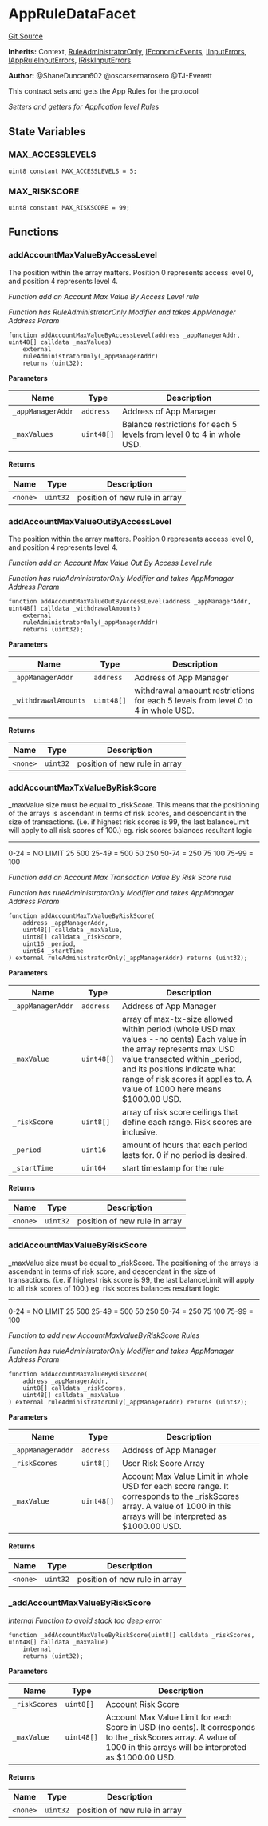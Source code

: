 # AppRuleDataFacet
[Git Source](https://github.com/thrackle-io/forte-rules-engine/blob/6b9ac124d2cb0fe47a8b5c261a1dd458067f45ea/src/protocol/economic/ruleProcessor/AppRuleDataFacet.sol)

**Inherits:**
Context, [RuleAdministratorOnly](/src/protocol/economic/RuleAdministratorOnly.sol/contract.RuleAdministratorOnly.md), [IEconomicEvents](/src/common/IEvents.sol/interface.IEconomicEvents.md), [IInputErrors](/src/common/IErrors.sol/interface.IInputErrors.md), [IAppRuleInputErrors](/src/common/IErrors.sol/interface.IAppRuleInputErrors.md), [IRiskInputErrors](/src/common/IErrors.sol/interface.IRiskInputErrors.md)

**Author:**
@ShaneDuncan602 @oscarsernarosero @TJ-Everett

This contract sets and gets the App Rules for the protocol

*Setters and getters for Application level Rules*


## State Variables
### MAX_ACCESSLEVELS

```solidity
uint8 constant MAX_ACCESSLEVELS = 5;
```


### MAX_RISKSCORE

```solidity
uint8 constant MAX_RISKSCORE = 99;
```


## Functions
### addAccountMaxValueByAccessLevel

The position within the array matters. Position 0 represents access level 0,
and position 4 represents level 4.

*Function add an Account Max Value By Access Level rule*

*Function has RuleAdministratorOnly Modifier and takes AppManager Address Param*


```solidity
function addAccountMaxValueByAccessLevel(address _appManagerAddr, uint48[] calldata _maxValues)
    external
    ruleAdministratorOnly(_appManagerAddr)
    returns (uint32);
```
**Parameters**

|Name|Type|Description|
|----|----|-----------|
|`_appManagerAddr`|`address`|Address of App Manager|
|`_maxValues`|`uint48[]`|Balance restrictions for each 5 levels from level 0 to 4 in whole USD.|

**Returns**

|Name|Type|Description|
|----|----|-----------|
|`<none>`|`uint32`|position of new rule in array|


### addAccountMaxValueOutByAccessLevel

The position within the array matters. Position 0 represents access level 0,
and position 4 represents level 4.

*Function add an Account Max Value Out By Access Level rule*

*Function has ruleAdministratorOnly Modifier and takes AppManager Address Param*


```solidity
function addAccountMaxValueOutByAccessLevel(address _appManagerAddr, uint48[] calldata _withdrawalAmounts)
    external
    ruleAdministratorOnly(_appManagerAddr)
    returns (uint32);
```
**Parameters**

|Name|Type|Description|
|----|----|-----------|
|`_appManagerAddr`|`address`|Address of App Manager|
|`_withdrawalAmounts`|`uint48[]`|withdrawal amaount restrictions for each 5 levels from level 0 to 4 in whole USD.|

**Returns**

|Name|Type|Description|
|----|----|-----------|
|`<none>`|`uint32`|position of new rule in array|


### addAccountMaxTxValueByRiskScore

_maxValue size must be equal to _riskScore.
This means that the positioning of the arrays is ascendant in terms of risk scores,
and descendant in the size of transactions. (i.e. if highest risk scores is 99, the last balanceLimit
will apply to all risk scores of 100.)
eg.
risk scores      balances         resultant logic
-----------      --------         ---------------
0-24  =   NO LIMIT
25              500            25-49 =   500
50              250            50-74 =   250
75              100            75-99 =   100

*Function add an Account Max Transaction Value By Risk Score rule*

*Function has ruleAdministratorOnly Modifier and takes AppManager Address Param*


```solidity
function addAccountMaxTxValueByRiskScore(
    address _appManagerAddr,
    uint48[] calldata _maxValue,
    uint8[] calldata _riskScore,
    uint16 _period,
    uint64 _startTime
) external ruleAdministratorOnly(_appManagerAddr) returns (uint32);
```
**Parameters**

|Name|Type|Description|
|----|----|-----------|
|`_appManagerAddr`|`address`|Address of App Manager|
|`_maxValue`|`uint48[]`|array of max-tx-size allowed within period (whole USD max values --no cents) Each value in the array represents max USD value transacted within _period, and its positions indicate what range of risk scores it applies to. A value of 1000 here means $1000.00 USD.|
|`_riskScore`|`uint8[]`|array of risk score ceilings that define each range. Risk scores are inclusive.|
|`_period`|`uint16`|amount of hours that each period lasts for. 0 if no period is desired.|
|`_startTime`|`uint64`|start timestamp for the rule|

**Returns**

|Name|Type|Description|
|----|----|-----------|
|`<none>`|`uint32`|position of new rule in array|


### addAccountMaxValueByRiskScore

_maxValue size must be equal to _riskScore.
The positioning of the arrays is ascendant in terms of risk score,
and descendant in the size of transactions. (i.e. if highest risk score is 99, the last balanceLimit
will apply to all risk scores of 100.)
eg.
risk scores      balances         resultant logic
-----------      --------         ---------------
0-24  =   NO LIMIT
25              500            25-49 =   500
50              250            50-74 =   250
75              100            75-99 =   100

*Function to add new AccountMaxValueByRiskScore Rules*

*Function has ruleAdministratorOnly Modifier and takes AppManager Address Param*


```solidity
function addAccountMaxValueByRiskScore(
    address _appManagerAddr,
    uint8[] calldata _riskScores,
    uint48[] calldata _maxValue
) external ruleAdministratorOnly(_appManagerAddr) returns (uint32);
```
**Parameters**

|Name|Type|Description|
|----|----|-----------|
|`_appManagerAddr`|`address`|Address of App Manager|
|`_riskScores`|`uint8[]`|User Risk Score Array|
|`_maxValue`|`uint48[]`|Account Max Value Limit in whole USD for each score range. It corresponds to the _riskScores array. A value of 1000 in this arrays will be interpreted as $1000.00 USD.|

**Returns**

|Name|Type|Description|
|----|----|-----------|
|`<none>`|`uint32`|position of new rule in array|


### _addAccountMaxValueByRiskScore

*Internal Function to avoid stack too deep error*


```solidity
function _addAccountMaxValueByRiskScore(uint8[] calldata _riskScores, uint48[] calldata _maxValue)
    internal
    returns (uint32);
```
**Parameters**

|Name|Type|Description|
|----|----|-----------|
|`_riskScores`|`uint8[]`|Account Risk Score|
|`_maxValue`|`uint48[]`|Account Max Value Limit for each Score in USD (no cents). It corresponds to the _riskScores array. A value of 1000 in this arrays will be interpreted as $1000.00 USD.|

**Returns**

|Name|Type|Description|
|----|----|-----------|
|`<none>`|`uint32`|position of new rule in array|


